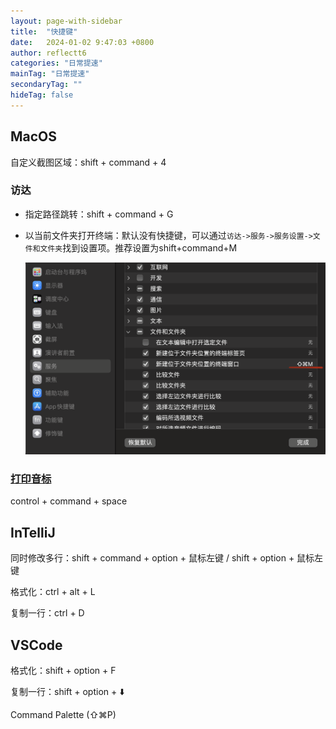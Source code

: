 ```yaml
---
layout: page-with-sidebar
title:  "快捷键"
date:   2024-01-02 9:47:03 +0800
author: reflectt6
categories: "日常提速"
mainTag: "日常提速"
secondaryTag: ""
hideTag: false
---
```


## MacOS

自定义截图区域：shift + command + 4

### 访达

- 指定路径跳转：shift + command + G

- 以当前文件夹打开终端：默认没有快捷键，可以通过`访达->服务->服务设置->文件和文件夹`找到设置项。推荐设置为shift+command+M

  ![image-20240103101634936](/assets/images/2024-01-03-快捷键//image-20240103101634936.png)



### [打印音标](https://www.jianshu.com/p/884da2bd5a9b)

control + command + space



## InTelliJ

同时修改多行：shift + command + option + 鼠标左键 / shift + option + 鼠标左键

格式化：ctrl + alt + L

复制一行：ctrl + D



## VSCode

格式化：shift + option + F

复制一行：shift + option + ⬇️

Command Palette (⇧⌘P) 















